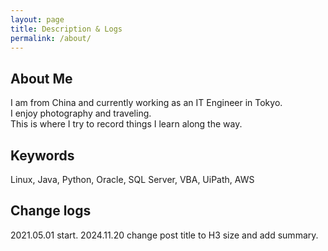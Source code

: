 ```yaml
---
layout: page
title: Description & Logs
permalink: /about/
---
```



## About Me
I am from China and currently working as an IT Engineer in Tokyo.<br>
I enjoy photography and traveling.<br>
This is where I try to record things I learn along the way.<br>

## Keywords
Linux, Java, Python, Oracle, SQL Server, VBA, UiPath, AWS<br>

## Change logs
2021.05.01  start.
2024.11.20  change post title to H3 size and add summary.


